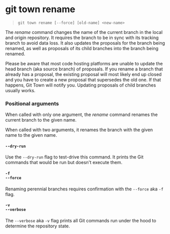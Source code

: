 # git town rename

> `git town rename [--force] [old-name] <new-name>`

The _rename_ command changes the name of the current branch in the local and
origin repository. It requires the branch to be in sync with its tracking branch
to avoid data loss. It also updates the proposals for the branch being renamed,
as well as proposals of its child branches into the branch being renamed.

Please be aware that most code hosting platforms are unable to update the head
branch (aka source branch) of proposals. If you rename a branch that already has
a proposal, the existing proposal will most likely end up closed and you have to
create a new proposal that supersedes the old one. If that happens, Git Town
will notify you. Updating proposals of child branches usually works.

### Positional arguments

When called with only one argument, the _rename_ command renames the current
branch to the given name.

When called with two arguments, it renames the branch with the given name to the
given name.

#### `--dry-run`

Use the `--dry-run` flag to test-drive this command. It prints the Git commands
that would be run but doesn't execute them.

#### `-f`<br>`--force`

Renaming perennial branches requires confirmation with the `--force` aka `-f`
flag.

#### `-v`<br>`--verbose`

The `--verbose` aka `-v` flag prints all Git commands run under the hood to
determine the repository state.
